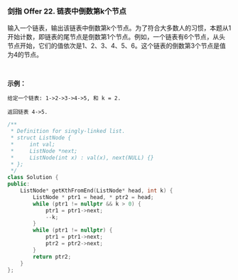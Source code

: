 ### 剑指 Offer 22. 链表中倒数第k个节点
输入一个链表，输出该链表中倒数第k个节点。为了符合大多数人的习惯，本题从1开始计数，即链表的尾节点是倒数第1个节点。例如，一个链表有6个节点，从头节点开始，它们的值依次是1、2、3、4、5、6。这个链表的倒数第3个节点是值为4的节点。

 

**示例：**
```
给定一个链表: 1->2->3->4->5, 和 k = 2.

返回链表 4->5.
```

```cpp
/**
 * Definition for singly-linked list.
 * struct ListNode {
 *     int val;
 *     ListNode *next;
 *     ListNode(int x) : val(x), next(NULL) {}
 * };
 */
class Solution {
public:
    ListNode* getKthFromEnd(ListNode* head, int k) {
        ListNode * ptr1 = head, * ptr2 = head;
        while (ptr1 != nullptr && k > 0) {
            ptr1 = ptr1->next;
            --k;
        }
        while (ptr1 != nullptr) {
            ptr1 = ptr1->next;
            ptr2 = ptr2->next;
        }
        return ptr2;
    }
};
```